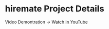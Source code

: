 # hiremate Project Details
Video Demontration -> [Watch in YouTube](https://www.youtube.com/watch?v=j8Lr7sslsvc)
